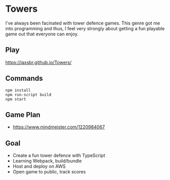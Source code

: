 # Towers
I've always been facinated with tower defence games. This genre got me into programming and thus, I feel very strongly about getting a fun playable game out that everyone can enjoy.


## Play
https://jaxsbr.github.io/Towers/


## Commands
```
npm install
npm run-script build
npm start
```


## Game Plan
- https://www.mindmeister.com/1220984067


## Goal
- Create a fun tower defence with TypeScript
- Learning Webpack, build/bundle
- Host and deploy on AWS
- Open game to public, track scores
